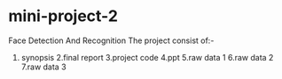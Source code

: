 # mini-project-2
Face Detection And Recognition
The project consist of:-
1. synopsis
2.final report
3.project code 
4.ppt
5.raw data 1
6.raw data 2
7.raw data 3
